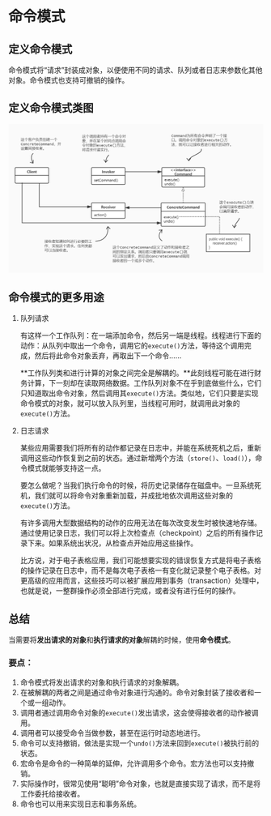 # 命令模式

## 定义命令模式

命令模式将“请求”封装成对象，以便使用不同的请求、队列或者日志来参数化其他对象。命令模式也支持可撤销的操作。

## 定义命令模式类图

![](命令模式类图.jpg)

## 命令模式的更多用途

1. 队列请求

   有这样一个工作队列：在一端添加命令，然后另一端是线程。线程进行下面的动作：从队列中取出一个命令，调用它的`execute()`方法，等待这个调用完成，然后将此命令对象丢弃，再取出下一个命令……

   **工作队列类和进行计算的对象之间完全是解耦的。**此刻线程可能在进行财务计算，下一刻却在读取网络数据。工作队列对象不在乎到底做些什么，它们只知道取出命令对象，然后调用其`execute()`方法。类似地，它们只要是实现命令模式的对象，就可以放入队列里，当线程可用时，就调用此对象的`execute()`方法。

2. 日志请求

   某些应用需要我们将所有的动作都记录在日志中，并能在系统死机之后，重新调用这些动作恢复到之前的状态。通过新增两个方法（`store()`、`load()`），命令模式就能够支持这一点。

   要怎么做呢？当我们执行命令的时候，将历史记录储存在磁盘中。一旦系统死机，我们就可以将命令对象重新加载，并成批地依次调用这些对象的`execute()`方法。

   有许多调用大型数据结构的动作的应用无法在每次改变发生时被快速地存储。通过使用记录日志，我们可以将上次检查点（checkpoint）之后的所有操作记录下来。如果系统出状况，从检查点开始应用这些操作。

   比方说，对于电子表格应用，我们可能想要实现的错误恢复方式是将电子表格的操作记录在日志中，而不是每次电子表格一有变化就记录整个电子表格。对更高级的应用而言，这些技巧可以被扩展应用到事务（transaction）处理中，也就是说，一整群操作必须全部进行完成，或者没有进行任何的操作。

## 总结

当需要将**发出请求的对象**和**执行请求的对象**解耦的时候，使用**命令模式**。

### 要点：

1. 命令模式将发出请求的对象和执行请求的对象解耦。
2. 在被解耦的两者之间是通过命令对象进行沟通的。命令对象封装了接收者和一个或一组动作。
3. 调用者通过调用命令对象的`execute()`发出请求，这会使得接收者的动作被调用。
4. 调用者可以接受命令当做参数，甚至在运行时动态地进行。
5. 命令可以支持撤销，做法是实现一个`undo()`方法来回到`execute()`被执行前的状态。
6. 宏命令是命令的一种简单的延伸，允许调用多个命令。宏方法也可以支持撤销。
7. 实际操作时，很常见使用“聪明”命令对象，也就是直接实现了请求，而不是将工作委托给接收者。
8. 命令也可以用来实现日志和事务系统。